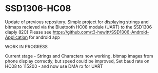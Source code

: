 # SSD1306-HC08
Update of previous repository. Simple project for displaying strings and bitmaps recieved via the Bluetooth HC08 module (UART) to the SSD1306 diaply (I2C)
Please see https://github.com/t3-hewitt/SSD1306-Android-Application for android app

WORK IN PROGRESS

Current stage - Strings and Characters now working, bitmap images from phone display correctly, but speed could be improved,
Set baud rate on HC08 to 115200 - and now use DMA rx for UART

